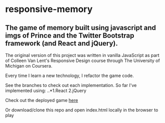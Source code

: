 # responsive-memory
## The game of memory built using javascript and imgs of Prince and the Twitter Bootstrap framework (and React and jQuery).

The original version of this project was written in vanilla JavaScript as part of Colleen Van Lent's Responsive Design course through The University of Michigan on Coursera.

Every time I learn a new technology, I refactor the game code.

See the branches to check out each implementation.
So far I've implemented using:
..*1.React
2.jQuery

Check out the deployed game [here](https://pixiephreak.github.io/responsive-memory/)

Or download/clone this repo and open index.html locally in the browser to play
